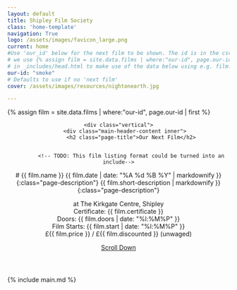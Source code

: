 ```yaml
---
layout: default
title: Shipley Film Society
class: 'home-template'
navigation: True
logo: /assets/images/favicon_large.png
current: home
#Use 'our_id' below for the next film to be shown. The id is in the csv file
# we use {% assign film = site.data.films | where:"our-id", page.our-id | first  %}
# in _includes/head.html to make use of the data below using e.g. film.image
our-id: "smoke" 
# Defaults to use if no 'next film'
cover: /assets/images/resources/nightonearth.jpg

---
```

<!-- < default -->
<!-- The tag above means - insert everything in this file into the [body] of the default.hbs template -->
 <!-- Get the next film data -->
{% assign film = site.data.films | where:"our-id", page.our-id | first  %}
<!-- The big featured header  -->
<header class="main-header {% if film.image %}" style="background-image: radial-gradient(rgb(0,0,0,0.6),rgb(0,0,0,0)), url({{ site.baseurl }}/assets/images/{{ film.image }} {% elsif page.cover %}" style="background-image: radial-gradient(rgb(0,0,0,0.6),rgb(0,0,0,0)), url({{ site.baseurl }}{{ page.cover }}) {% else %}no-cover{% endif %}">
    
    <div class="vertical">
        <div class="main-header-content inner">
            <h2 class="page-title">Our Next Film</h2>


            <!-- TODO: This film listing format could be turned into an include-->
<div class="next-film" markdown="1">
# {{ film.name }}
{{ film.date | date: "%A %d %B %Y" | markdownify }}{:class="page-description"}
{{ film.short-description | markdownify }}{:class="page-description"}
<p class="page-description">
    at The Kirkgate Centre, Shipley<br>
    Certificate: {{ film.certificate }}<br>
    Doors: {{ film.doors | date: "%l:%M%P" }}<br>
    Film Starts: {{ film.start | date: "%l:%M%P" }}<br>
    £{{ film.price }} / £{{ film.discounted }} (unwaged)
</p>
</div>
        </div>
    </div>
    <a class="scroll-down icon-arrow-left" href="#content" data-offset="-45"><span class="hidden">Scroll Down</span></a>
    
</header>

<!-- The main content area on the homepage -->
<main id="content" class="content" role="main" markdown="1">
{% include main.md %}
</main>
